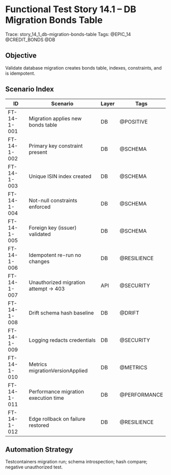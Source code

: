# Functional Test Story 14.1 – DB Migration Bonds Table

Trace: story_14_1_db-migration-bonds-table
Tags: @EPIC_14 @CREDIT_BONDS @DB

## Objective
Validate database migration creates bonds table, indexes, constraints, and is idempotent.

## Scenario Index
| ID | Scenario | Layer | Tags |
|----|----------|-------|------|
| FT-14-1-001 | Migration applies new bonds table | DB | @POSITIVE |
| FT-14-1-002 | Primary key constraint present | DB | @SCHEMA |
| FT-14-1-003 | Unique ISIN index created | DB | @SCHEMA |
| FT-14-1-004 | Not-null constraints enforced | DB | @SCHEMA |
| FT-14-1-005 | Foreign key (issuer) validated | DB | @SCHEMA |
| FT-14-1-006 | Idempotent re-run no changes | DB | @RESILIENCE |
| FT-14-1-007 | Unauthorized migration attempt -> 403 | API | @SECURITY |
| FT-14-1-008 | Drift schema hash baseline | DB | @DRIFT |
| FT-14-1-009 | Logging redacts credentials | DB | @SECURITY |
| FT-14-1-010 | Metrics migrationVersionApplied | DB | @METRICS |
| FT-14-1-011 | Performance migration execution time | DB | @PERFORMANCE |
| FT-14-1-012 | Edge rollback on failure restored | DB | @RESILIENCE |

## Automation Strategy
Testcontainers migration run; schema introspection; hash compare; negative unauthorized test.
